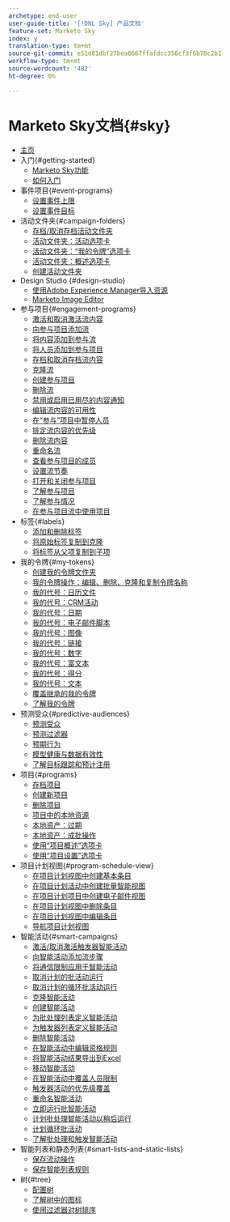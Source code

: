 ```yaml
---
archetype: end-user
user-guide-title: '[!DNL Sky] 产品文档'
feature-set: Marketo Sky
index: y
translation-type: tm+mt
source-git-commit: e51d81dbf27bea8667ffafdcc356cf3f6b70c2b1
workflow-type: tm+mt
source-wordcount: '482'
ht-degree: 0%

---
```



# Marketo Sky文档{#sky}

+ [主页](home.md)
+ 入门{#getting-started}
   + [Marketo Sky功能](marketo-sky-features.md)
   + [如何入门](how-to-enable-roles-for-marketo-sky.md)
+ 事件项目{#event-programs}
   + [设置事件上限](setting-an-event-cap.md)
   + [设置事件目标](setting-event-goals.md)
+ 活动文件夹{#campaign-folders}
   + [存档/取消存档活动文件夹](archive-unarchive-a-campaign-folder.md)
   + [活动文件夹：活动选项卡](campaign-folder-activities-tab.md)
   + [活动文件夹：“我的令牌”选项卡](campaign-folder-my-tokens-tab.md)
   + [活动文件夹：概述选项卡](campaign-folder-overview-tab.md)
   + [创建活动文件夹](create-a-campaign-folder.md)
+ Design Studio {#design-studio}
   + [使用Adobe Experience Manager导入资源](importing-assets-with-adobe-experience-manager.md)
   + [Marketo Image Editor](marketo-image-editor.md)
+ 参与项目{#engagement-programs}
   + [激活和取消激活流内容](activate-and-deactivate-stream-content.md)
   + [向参与项目添加流](add-a-stream-to-an-engagement-program.md)
   + [将内容添加到参与流](add-content-to-an-engagement-stream.md)
   + [将人员添加到参与项目](add-people-to-an-engagement-program.md)
   + [存档和取消存档流内容](archive-and-unarchive-stream-content.md)
   + [克隆流](clone-a-stream.md)
   + [创建参与项目](create-an-engagement-program.md)
   + [删除流](delete-a-stream.md)
   + [禁用或启用已用尽的内容通知](disable-or-enable-exhausted-content-notifications.md)
   + [编辑流内容的可用性](edit-availability-of-stream-content.md)
   + [在“参与”项目中暂停人员](pause-people-in-an-engagement-program.md)
   + [排定流内容的优先级](prioritize-stream-content.md)
   + [删除流内容](remove-stream-content.md)
   + [重命名流](rename-a-stream.md)
   + [查看参与项目的成员](see-members-of-an-engagement-program.md)
   + [设置流节奏](set-stream-cadence.md)
   + [打开和关闭参与项目](turn-an-engagement-program-on-and-off.md)
   + [了解参与项目](understanding-engagement-programs.md)
   + [了解参与情况](understanding-the-engagement-score.md)
   + [在参与项目流中使用项目](using-a-program-in-an-engagement-program-stream.md)
+ 标签{#labels}
   + [添加和删除标签](add-and-remove-labels.md)
   + [将原始标签复制到克隆](copy-labels-from-original-to-clone.md)
   + [将标签从父项复制到子项](copy-labels-from-parent-to-child.md)
+ 我的令牌{#my-tokens}
   + [创建我的令牌文件夹](create-my-token-folders.md)
   + [我的令牌操作：编辑、删除、克隆和复制令牌名称](my-token-actions-edit-delete-clone-and-copy-token-names.md)
   + [我的代号：日历文件](my-token-calendar-file.md)
   + [我的代号：CRM活动](my-token-crm-campaign.md)
   + [我的代号：日期](my-token-date.md)
   + [我的代号：电子邮件脚本](my-token-email-script.md)
   + [我的代号：图像](my-token-image.md)
   + [我的代号：链接](my-token-link.md)
   + [我的代号：数字](my-token-number.md)
   + [我的代号：富文本](my-token-rich-text.md)
   + [我的代号：得分](my-token-score.md)
   + [我的代号：文本](my-token-text.md)
   + [覆盖继承的我的令牌](override-an-inherited-my-token.md)
   + [了解我的令牌](understanding-my-tokens.md)
+ 预测受众{#predictive-audiences}
   + [预测受众](getting-started-with-predictive-audiences.md)
   + [预测过滤器](predictive-filters.md)
   + [预期行为](expected-behavior.md)
   + [模型健康与数据有效性](model-health-and-data-validity.md)
   + [了解目标跟踪和预计注册](understanding-goal-tracking-and-projected-registrations.md)
+ 项目{#programs}
   + [存档项目](archive-a-program.md)
   + [创建新项目](create-a-new-program.md)
   + [删除项目](delete-a-program.md)
   + [项目中的本地资源](local-assets-in-a-program.md)
   + [本地资产：过期](local-assets-expiration.md)
   + [本地资产：成批操作](local-assets-mass-actions.md)
   + [使用“项目概述”选项卡](using-the-program-overview-tab.md)
   + [使用“项目设置”选项卡](using-the-program-setup-tab.md)
+ 项目计划视图{#program-schedule-view}
   + [在项目计划视图中创建基本条目](create-a-basic-entry-in-program-schedule-view.md)
   + [在项目计划活动中创建批量智能视图](create-a-batch-smart-campaign-in-program-schedule-view.md)
   + [在项目计划项目中创建电子邮件视图](create-an-email-program-in-program-schedule-view.md)
   + [在项目计划视图中删除条目](delete-an-entry-in-program-schedule-view.md)
   + [在项目计划视图中编辑条目](edit-an-entry-in-program-schedule-view.md)
   + [导航项目计划视图](navigating-program-schedule-view.md)
+ 智能活动{#smart-campaigns}
   + [激活/取消激活触发器智能活动](activate-deactivate-a-trigger-smart-campaign.md)
   + [向智能活动添加流步骤](add-a-flow-step-to-a-smart-campaign.md)
   + [将通信限制应用于智能活动](apply-communication-limits-to-a-smart-campaign.md)
   + [取消计划的批活动运行](cancel-a-scheduled-batch-campaign-run.md)
   + [取消计划的循环批活动运行](cancel-a-scheduled-recurring-batch-campaign-run.md)
   + [克隆智能活动](clone-a-smart-campaign.md)
   + [创建智能活动](create-a-smart-campaign.md)
   + [为批处理列表定义智能活动](define-a-smart-list-for-a-batch-campaign.md)
   + [为触发器列表定义智能活动](define-a-smart-list-for-a-trigger-campaign.md)
   + [删除智能活动](delete-a-smart-campaign.md)
   + [在智能活动中编辑资格规则](edit-qualification-rules-in-a-smart-campaign.md)
   + [将智能活动结果导出到Excel](export-smart-campaign-results-to-excel.md)
   + [移动智能活动](move-a-smart-campaign.md)
   + [在智能活动中覆盖人员限制](override-person-restrictions-in-a-smart-campaign.md)
   + [触发器活动的优先级覆盖](priority-override-for-trigger-campaigns.md)
   + [重命名智能活动](rename-a-smart-campaign.md)
   + [立即运行批智能活动](run-a-batch-smart-campaign-now.md)
   + [计划批处理智能活动以稍后运行](schedule-a-batch-smart-campaign-to-run-later.md)
   + [计划循环批活动](schedule-a-recurring-batch-campaign.md)
   + [了解批处理和触发智能活动](understanding-batch-and-trigger-smart-campaigns.md)
+ 智能列表和静态列表{#smart-lists-and-static-lists}
   + [保存流动操作](save-flow-actions.md)
   + [保存智能列表规则](save-smart-list-rules.md)
+ 树{#tree}
   + [配置树](configuring-the-tree.md)
   + [了解树中的图标](understanding-icons-in-the-tree.md)
   + [使用过滤器对树排序](use-filters-to-sort-the-tree.md)

